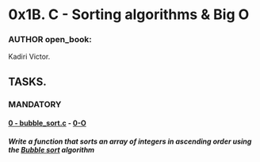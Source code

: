 # 0x1B. C - Sorting algorithms & Big O

### AUTHOR open_book:
Kadiri Victor.

## TASKS.

### MANDATORY
#### [0 - bubble_sort.c]() - [0-O]()
#####	Write a function that sorts an array of integers in ascending order using the [Bubble sort](https://en.wikipedia.org/wiki/Bubble_sort) algorithm
